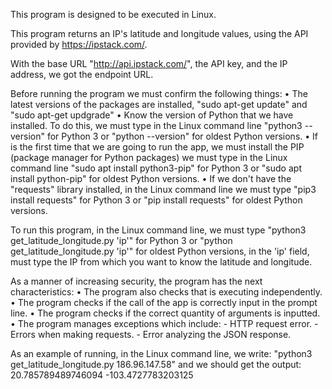This program is designed to be executed in Linux.

This program returns an IP's latitude and longitude values, using the API provided by https://ipstack.com/.

With the base URL "http://api.ipstack.com/", the API key, and the IP address, we got the endpoint URL.

Before running the program we must confirm the following things:
•	The latest versions of the packages are installed, "sudo apt-get update" and "sudo apt-get updgrade"
•	Know the version of Python that we have installed. To do this, we must type in the Linux command line "python3 --version" for Python 3 or "python --version" for oldest Python versions. 
•	If is the first time that we are going to run the app, we must install the PIP (package manager for Python packages) we must type in the Linux command line "sudo apt install python3-pip" for Python 3 or "sudo apt install python-pip" for oldest Python versions. 
•	If we don't have the "requests" library installed, in the Linux command line we must type "pip3 install requests" for Python 3 or "pip install requests" for oldest Python versions.

To run this program, in the Linux command line, we must type "python3 get_latitude_longitude.py 'ip'" for Python 3 or "python get_latitude_longitude.py 'ip'" for oldest Python versions, in the 'ip' field, must type the IP from which you want to know the latitude and longitude.

As a manner of increasing security, the program has the next characteristics:
•	The program also checks that is executing independently.
•	The program checks if the call of the app is correctly input in the prompt line.
•	The program checks if the correct quantity of arguments is inputted.
•	The program manages exceptions which include:
        - HTTP request error.
        - Errors when making requests.
        - Error analyzing the JSON response.

As an example of running, in the Linux command line, we write: "python3 get_latitude_longitude.py 186.96.147.58" and we should get the output:
20.785789489746094 -103.4727783203125